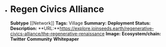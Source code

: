 - # Regen Civics Alliance
  **Subtype** [[Network]]
  **Tags:** Village
  **Summary:**
  **Deployment Status:**
  **Description:**
  **URL:**https://explore.joinseeds.earth/regenerative-civics-alliance/the-regenerative-renaissance
  **Image:**
  **Ecosystem/chain:**
  **Twitter**
  **Community**
  **Whitepaper**